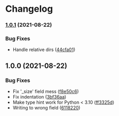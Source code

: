 # Changelog

### [1.0.1](https://www.github.com/soerenschneider/lootorganizer/compare/v1.0.0...v1.0.1) (2021-08-22)


### Bug Fixes

* Handle relative dirs ([44cfa01](https://www.github.com/soerenschneider/lootorganizer/commit/44cfa01b3ee62c82e2642159ce9ff3c2789bafb4))

## 1.0.0 (2021-08-22)


### Bug Fixes

* Fix '_size' field mess ([f8e50c6](https://www.github.com/soerenschneider/lootorganizer/commit/f8e50c62efedc88e6b47a19b0089d1f9ccab6de7))
* Fix indentation ([3bf36aa](https://www.github.com/soerenschneider/lootorganizer/commit/3bf36aa8a40e631d343935a2a4b284c7d5c1b5e3))
* Make type hint work for Python < 3.10 ([ff3325d](https://www.github.com/soerenschneider/lootorganizer/commit/ff3325d756a6e49ca13f02662494cc132bbb0ff1))
* Writing to wrong field ([6118220](https://www.github.com/soerenschneider/lootorganizer/commit/6118220ed30114820b78273c6927418ca328ff1a))

